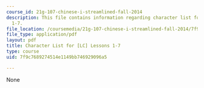 ```yaml
---
course_id: 21g-107-chinese-i-streamlined-fall-2014
description: This file contains information regarding character list for [LC] lessons
  1-7.
file_location: /coursemedia/21g-107-chinese-i-streamlined-fall-2014/7f9c7689274514e1149bb746929096a5_MIT21G_107F14_CharsList1-7.pdf
file_type: application/pdf
layout: pdf
title: Character List for [LC] Lessons 1-7
type: course
uid: 7f9c7689274514e1149bb746929096a5

---
```

None